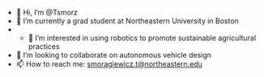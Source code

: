 - 👋 Hi, I’m @Tsmorz
- 🌱 I’m currently a grad student at Northeastern University in Boston
- - 👀 I’m interested in using robotics to promote sustainable agricultural practices
- 💞️ I’m looking to collaborate on autonomous vehicle design
- 📫 How to reach me: smoragiewicz.t@northeastern.edu

<!---
Tsmorz/Tsmorz is a ✨ special ✨ repository because its `README.md` (this file) appears on your GitHub profile.
You can click the Preview link to take a look at your changes.
--->

